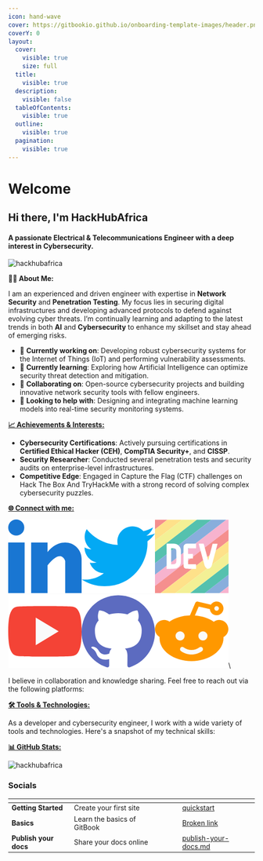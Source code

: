```yaml
---
icon: hand-wave
cover: https://gitbookio.github.io/onboarding-template-images/header.png
coverY: 0
layout:
  cover:
    visible: true
    size: full
  title:
    visible: true
  description:
    visible: false
  tableOfContents:
    visible: true
  outline:
    visible: true
  pagination:
    visible: true
---
```


# Welcome

## Hi there, I'm HackHubAfrica

#### A passionate Electrical & Telecommunications Engineer with a deep interest in Cybersecurity.

<div align="left"><img src="https://komarev.com/ghpvc/?username=hackhubafrica&#x26;label=Profile%20views&#x26;color=0e75b6&#x26;style=flat" alt="hackhubafrica"></div>

**👨‍💻 About Me:**

I am an experienced and driven engineer with expertise in **Network Security** and **Penetration Testing**. My focus lies in securing digital infrastructures and developing advanced protocols to defend against evolving cyber threats. I’m continually learning and adapting to the latest trends in both **AI** and **Cybersecurity** to enhance my skillset and stay ahead of emerging risks.

* 🔭 **Currently working on**: Developing robust cybersecurity systems for the Internet of Things (IoT) and performing vulnerability assessments.
* 🌱 **Currently learning**: Exploring how Artificial Intelligence can optimize security threat detection and mitigation.
* 👯 **Collaborating on**: Open-source cybersecurity projects and building innovative network security tools with fellow engineers.
* 🤝 **Looking to help with**: Designing and integrating machine learning models into real-time security monitoring systems.

[**📈 Achievements & Interests:**](http://localhost:3000/print.html#-achievements--interests)

* **Cybersecurity Certifications**: Actively pursuing certifications in **Certified Ethical Hacker (CEH)**, **CompTIA Security+**, and **CISSP**.
* **Security Researcher**: Conducted several penetration tests and security audits on enterprise-level infrastructures.
* **Competitive Edge**: Engaged in Capture the Flag (CTF) challenges on Hack The Box And TryHackMe with a strong record of solving complex cybersecurity puzzles.

[**🌐 Connect with me:**](http://localhost:3000/print.html#-connect-with-me)

&#x20; ![](<.gitbook/assets/image (5).png>)![](<.gitbook/assets/image (6).png>)![](<.gitbook/assets/image (8).png>)![](<.gitbook/assets/image (9).png>)![](<.gitbook/assets/image (11).png>)![](<.gitbook/assets/image (12).png>)\


I believe in collaboration and knowledge sharing. Feel free to reach out via the following platforms:

[**🛠️ Tools & Technologies:**](http://localhost:3000/print.html#-tools--technologies)

As a developer and cybersecurity engineer, I work with a wide variety of tools and technologies. Here's a snapshot of my technical skills:

[**📊 GitHub Stats:**](http://localhost:3000/print.html#-github-stats)

![hackhubafrica](https://github-readme-stats.vercel.app/api/top-langs?username=hackhubafrica\&show_icons=true\&locale=en\&layout=compact)

### Socials

<table data-view="cards"><thead><tr><th></th><th></th><th></th><th data-hidden data-card-cover data-type="files"></th><th data-hidden></th><th data-hidden data-card-target data-type="content-ref"></th></tr></thead><tbody><tr><td><strong>Getting Started</strong></td><td>Create your first site</td><td></td><td></td><td></td><td><a href="basics/quickstart/">quickstart</a></td></tr><tr><td><strong>Basics</strong></td><td>Learn the basics of GitBook</td><td></td><td></td><td></td><td><a href="broken-reference">Broken link</a></td></tr><tr><td><strong>Publish your docs</strong></td><td>Share your docs online</td><td></td><td></td><td></td><td><a href="basics/quickstart/publish-your-docs.md">publish-your-docs.md</a></td></tr></tbody></table>
